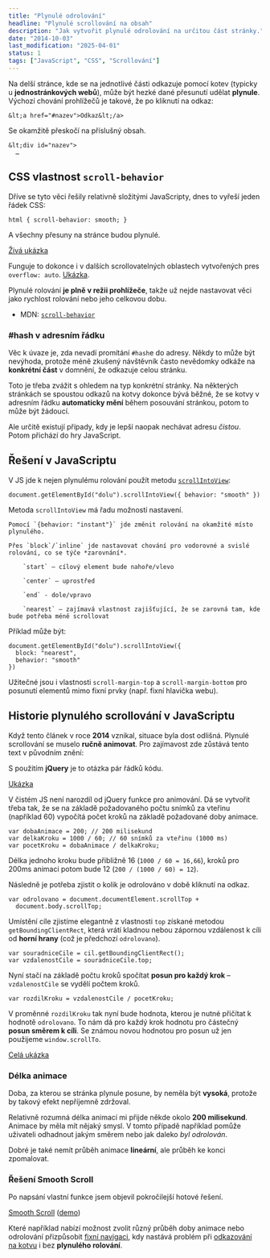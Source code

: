 ```yaml
---
title: "Plynulé odrolování"
headline: "Plynulé scrollování na obsah"
description: "Jak vytvořit plynulé odrolování na určitou část stránky."
date: "2014-10-03"
last_modification: "2025-04-01"
status: 1
tags: ["JavaScript", "CSS", "Scrollování"]
---
```


Na delší stránce, kde se na jednotlivé části odkazuje pomocí kotev (typicky u **jednostránkových webů**), může být hezké dané přesunutí udělat **plynule**. Výchozí chování prohlížečů je takové, že po kliknutí na odkaz:

```
&lt;a href="#nazev">Odkaz&lt;/a>
```

Se okamžitě přeskočí na příslušný obsah.

```
&lt;div id="nazev">
  …
```

## CSS vlastnost `scroll-behavior`

Dříve se tyto věci řešily relativně složitými JavaScripty, dnes to vyřeší jeden řádek CSS:

```
html { scroll-behavior: smooth; }
```

A všechny přesuny na stránce budou plynulé.

[Živá ukázka](https://kod.djpw.cz/dond)

Funguje to dokonce i v dalších scrollovatelných oblastech vytvořených pres `overflow: auto`. [Ukázka](https://kod.djpw.cz/eond).

Plynulé rolování **je plně v režii prohlížeče**, takže už nejde nastavovat věci jako rychlost rolování nebo jeho celkovou dobu.

  - MDN: [`scroll-behavior`](https://developer.mozilla.org/en-US/docs/Web/CSS/scroll-behavior)

### #hash v adresním řádku

Věc k úvaze je, zda nevadí promítání `#hash`e do adresy. Někdy to může být nevýhoda, protože méně zkušený návštěvník často nevědomky odkáže na **konkrétní část** v domnění, že odkazuje celou stránku.

Toto je třeba zvážit s ohledem na typ konkrétní stránky. Na některých stránkách se spoustou odkazů na kotvy dokonce bývá běžné, že se kotvy v adresním řádku **automaticky mění** během posouvání stránkou, potom to může být žádoucí.

Ale určitě existují případy, kdy je lepší naopak nechávat adresu *čistou*. Potom přichází do hry JavaScript.

## Řešení v JavaScriptu

V JS jde k nejen plynulému rolování použít metodu [`scrollIntoView`](https://developer.mozilla.org/en-US/docs/Web/API/Element/scrollIntoView):

```
document.getElementById("dolu").scrollIntoView({ behavior: "smooth" })
```

Metoda `scrollIntoView` má řadu možností nastavení.

    Pomocí `{behavior: "instant"}` jde změnit rolování na okamžité místo plynulého.

    Přes `block`/`inline` jde nastavovat chování pro vodorovné a svislé rolování, co se týče *zarovnání*.

        `start` – cílový element bude nahoře/vlevo

        `center` – uprostřed

        `end` - dole/vpravo

        `nearest` – zajímavá vlastnost zajišťující, že se zarovná tam, kde bude potřeba méně scrollovat

Příklad může být:

```
document.getElementById("dolu").scrollIntoView({
  block: "nearest",
  behavior: "smooth"
})
```

Užitečné jsou i vlastnosti `scroll-margin-top` a `scroll-margin-bottom` pro posunutí elementů mimo fixní prvky (např. fixní hlavička webu).

## Historie plynulého scrollování v JavaScriptu

Když tento článek v roce **2014** vznikal, situace byla dost odlišná. Plynulé scrollování se muselo **ručně animovat**. Pro zajímavost zde zůstává tento text v původním znění:

S použitím **jQuery** je to otázka pár řádků kódu.

[Ukázka](http://kod.djpw.cz/cjhb)

V čistém JS není narozdíl od jQuery funkce pro animování. Dá se vytvořit třeba tak, že se na základě požadovaného počtu snímků za vteřinu (například 60) vypočítá počet kroků na základě požadované doby animace.

```
var dobaAnimace = 200; // 200 milisekund
var delkaKroku = 1000 / 60; // 60 snímků za vteřinu (1000 ms)
var pocetKroku = dobaAnimace / delkaKroku;
```

Délka jednoho kroku bude přibližně 16 (`1000 / 60 = 16,66`), kroků pro 200ms animaci potom bude 12 (`200 / (1000 / 60) = 12`).

Následně je potřeba zjistit o kolik je odrolováno v době kliknutí na odkaz.

```
var odrolovano = document.documentElement.scrollTop + 
  document.body.scrollTop;
```

Umístění cíle zjistíme elegantně z vlastnosti `top` získané metodou `getBoundingClientRect`, která vrátí kladnou nebou zápornou vzdálenost k cíli od **horní hrany** (což je předchozí `odrolovano`).

```
var souradniceCile = cil.getBoundingClientRect();
var vzdalenostCile = souradniceCile.top;
```

Nyní stačí na základě počtu kroků spočítat **posun pro každý krok** – `vzdalenostCile` se vydělí počtem kroků.

```
var rozdilKroku = vzdalenostCile / pocetKroku;
```

V proměnné `rozdilKroku` tak nyní bude hodnota, kterou je nutné přičítat k hodnotě `odrolovano`. To nám dá pro každý krok hodnotu pro částečný **posun směrem k cíli**. Se známou novou hodnotou pro posun už jen použijeme `window.scrollTo`.

[Celá ukázka](http://kod.djpw.cz/ijhb)

### Délka animace

Doba, za kterou se stránka plynule posune, by neměla být **vysoká**, protože by takový efekt nepříjemně zdržoval.

Relativně rozumná délka animací mi přijde někde okolo **200 milisekund**. Animace by měla mít nějaký smysl. V tomto případě například pomůže uživateli odhadnout jakým směrem nebo jak daleko *byl odrolován*.

Dobré je také nemít průběh animace **lineární**, ale průběh ke konci zpomalovat.

### Řešení Smooth Scroll

Po napsání vlastní funkce jsem objevil pokročilejší hotové řešení.

[Smooth Scroll](https://github.com/cferdinandi/smooth-scroll) ([demo](http://cferdinandi.github.io/smooth-scroll/))

Které například nabízí možnost zvolit různý průběh doby animace nebo odrolování přizpůsobit [fixní navigaci](/fixni-menu), kdy nastává problém při [odkazování na kotvu](/kotva-fixni-menu) i bez **plynulého rolování**.